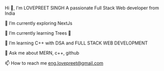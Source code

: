
Hi 👋, I'm LOVEPREET SINGH
A passionate Full Stack Web developer from India




🔭 I’m currently exploring NextJs

🔭 I’m currently learning Trees 🌳

🌱 I’m learning C++ with DSA and FULL STACK WEB DEVELOPMENT

💬 Ask me about MERN, c++, github

📫 How to reach me eng.lovepreet@gmail.com
